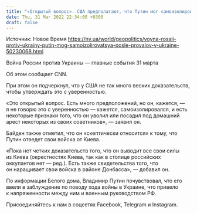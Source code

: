 ```yaml
---
title: "«Открытый вопрос». США предполагают, что Путин мог самоизолироваться и наказать своих советников за провалы в Украине — Байден"
date: Thu, 31 Mar 2022 22:34:00 +0300
draft: false
---
```

Источник: Новое Время https://nv.ua/world/geopolitics/voyna-rossii-protiv-ukrainy-putin-mog-samoizolirovatsya-posle-provalov-v-ukraine-50230068.html


Война России против Украины — главные события 31 марта

 Об этом сообщает CNN.

При этом он подчеркнул, что у США не так много веских доказательств, чтобы утверждать это с уверенностью.

«Это открытый вопрос. Есть много предположений, но он, кажется, — я не говорю это с уверенностью — кажется, самоизолировался, и есть некоторые признаки того, что он уволил или посадил под домашний арест некоторых из своих советников», — заявил он.

Байден также отметил, что он «скептически относится» к тому, что Путин отведет свои войска от Киева.

«Пока нет четких доказательств того, что он выводит все свои силы из Киева (окрестностях Киева, так как в столице российских оккупантов нет — ред.). Есть также свидетельства того, что он наращивает свои войска в районе Донбасса», — добавил он.

По информации Белого дома, Владимир Путин почувствовал, что его ввели в заблуждение по поводу хода войны в Украине, что привело к напряженности между ним и военным руководством РФ.

Присоединяйтесь к нам в соцсетях Facebook, Telegram и Instagram.
